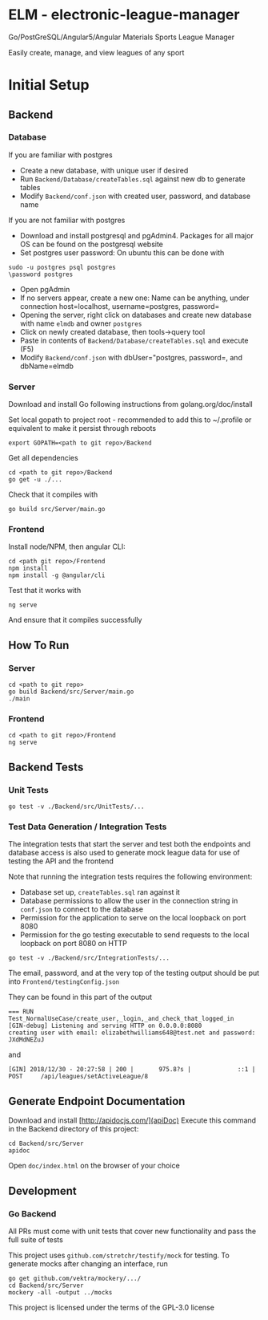 # ELM  - electronic-league-manager
Go/PostGreSQL/Angular5/Angular Materials Sports League Manager

Easily create, manage, and view leagues of any sport

# Initial Setup

## Backend

### Database

If you are familiar with postgres
* Create a new database, with unique user if desired
* Run `Backend/Database/createTables.sql` against new db to generate tables
* Modify `Backend/conf.json` with created user, password, and database name

If you are not familiar with postgres
* Download and install postgresql and pgAdmin4. Packages for all major OS can be found on the postgresql website
* Set postgres user password: On ubuntu this can be done with
```
sudo -u postgres psql postgres
\password postgres
```

* Open pgAdmin
* If no servers appear, create a new one: Name can be anything, under connection
host=localhost, username=postgres, password=<what you set it to earlier>
* Opening the server, right click on databases and create new database with name `elmdb` and owner `postgres`
* Click on newly created database, then tools->query tool
* Paste in contents of `Backend/Database/createTables.sql` and execute (F5)
* Modify `Backend/conf.json` with dbUser="postgres, password=<what you set it to earlier>, and dbName=elmdb

### Server
Download and install Go following instructions from golang.org/doc/install

Set local gopath to project root - recommended to add this to ~/.profile or equivalent to make it persist through reboots
```
export GOPATH=<path to git repo>/Backend
```

Get all dependencies
```
cd <path to git repo>/Backend
go get -u ./...
```

Check that it compiles with
```
go build src/Server/main.go
```

### Frontend
Install node/NPM, then angular CLI:

```
cd <path git repo>/Frontend
npm install
npm install -g @angular/cli
```

Test that it works with

```
ng serve
```

And ensure that it compiles successfully


## How To Run
### Server
```
cd <path to git repo>
go build Backend/src/Server/main.go
./main
```

### Frontend
```
cd <path to git repo>/Frontend
ng serve
```

## Backend Tests

### Unit Tests
```
go test -v ./Backend/src/UnitTests/...
```

### Test Data Generation / Integration Tests

The integration tests that start the server and test both the endpoints and database access is also used to
generate mock league data for use of testing the API and the frontend

Note that running the integration tests requires the following environment:

* Database set up, `createTables.sql` ran against it
* Database permissions to allow the user in the connection string in `conf.json` to connect to the database
* Permission for the application to serve on the local loopback on port 8080
* Permission for the go testing executable to send requests to the local loopback on port 8080 on HTTP

```
go test -v ./Backend/src/IntegrationTests/...
```

The email, password, and  at the very top of the testing output should be put into `Frontend/testingConfig.json`

They can be found in this part of the output
```
=== RUN   Test_NormalUseCase/create_user,_login,_and_check_that_logged_in
[GIN-debug] Listening and serving HTTP on 0.0.0.0:8080
creating user with email: elizabethwilliams648@test.net and password: JXdMdNEZuJ
```

and

```
[GIN] 2018/12/30 - 20:27:58 | 200 |       975.8?s |             ::1 | POST     /api/leagues/setActiveLeague/8
```

## Generate Endpoint Documentation
Download and install [http://apidocjs.com/](apiDoc)
Execute this command in the Backend directory of this project:
```
cd Backend/src/Server
apidoc
```
Open `doc/index.html` on the browser of your choice

## Development

### Go Backend

All PRs must come with unit tests that cover new functionality and pass the full suite of tests

This project uses `github.com/stretchr/testify/mock` for testing. To generate mocks after changing an interface, run
```
go get github.com/vektra/mockery/.../
cd Backend/src/Server
mockery -all -output ../mocks
```

This project is licensed under the terms of the GPL-3.0 license